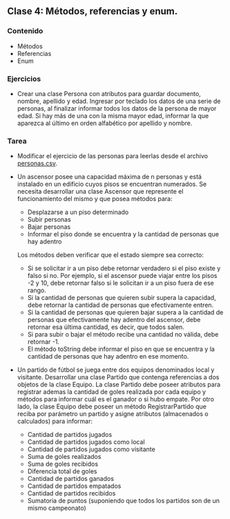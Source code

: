## Clase 4:  Métodos, referencias y enum.

### Contenido

* Métodos
* Referencias
* Enum


### Ejercicios

* Crear una clase Persona con atributos para guardar documento, nombre, apellido y edad. Ingresar por teclado los datos de una serie de personas, al finalizar informar todos los datos de la persona de mayor edad. Si hay más de una con la misma mayor edad, informar la que aparezca al último en orden alfabético por apellido y nombre.

### Tarea

* Modificar el ejercicio de las personas para leerlas desde el archivo [personas.csv](./Personas/personas.csv).
* Un ascensor posee una capacidad máxima de n personas y está
    instalado en un edificio cuyos pisos se encuentran numerados. Se
    necesita desarrollar una clase Ascensor que represente el
    funcionamiento del mismo y que posea métodos para:

    -   Desplazarse a un piso determinado
    -   Subir personas
    -   Bajar personas
    -   Informar el piso donde se encuentra y la cantidad de personas
        que hay adentro

    Los métodos deben verificar que el estado siempre sea correcto:

    -   Si se solicitar ir a un piso debe retornar verdadero si el piso
        existe y falso si no. Por ejemplo, si el ascensor puede viajar
        entre los pisos -2 y 10, debe retornar falso si le solicitan ir
        a un piso fuera de ese rango.
    -   Si la cantidad de personas que quieren subir supera la
        capacidad, debe retornar la cantidad de personas que
        efectivamente entren.
    -   Si la cantidad de personas que quieren bajar supera a la
        cantidad de personas que efectivamente hay adentro del ascensor,
        debe retornar esa última cantidad, es decir, que todos salen.
    -   Si para subir o bajar el método recibe una cantidad no válida,
        debe retornar -1.
    -   El método toString debe informar el piso en que se encuentra y
        la cantidad de personas que hay adentro en ese momento.

* Un partido de fútbol se juega entre dos equipos denominados local y visitante. Desarrollar una clase Partido
que contenga referencias a dos objetos de la clase Equipo. La clase Partido debe poseer atributos para registrar
ademas la cantidad de goles realizada por cada equipo y métodos para informar cuál es el ganador o si hubo empate. 
Por otro lado, la clase Equipo debe poseer un método RegistrarPartido que reciba por parámetro un partido y asigne 
atributos (almacenados o calculados) para informar:
   * Cantidad de partidos jugados
   * Cantidad de partidos jugados como local
   * Cantidad de partidos jugados como visitante
   * Suma de goles realizados
   * Suma de goles recibidos
   * Diferencia total de goles
   * Cantidad de partidos ganados
   * Cantidad de partidos empatados
   * Cantidad de partidos recibidos
   * Sumatoria de puntos (suponiendo que todos los partidos son de un mismo campeonato)


